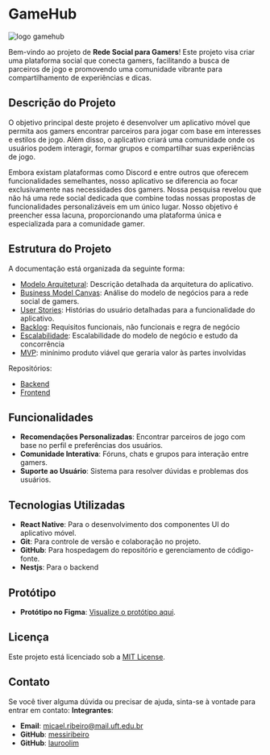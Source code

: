 # GameHub

![logo gamehub](https://github.com/user-attachments/assets/a845c491-2e65-45de-bd36-c8298866afc9)

Bem-vindo ao projeto de **Rede Social para Gamers**! Este projeto visa criar uma plataforma social que conecta gamers, facilitando a busca de parceiros de jogo e promovendo uma comunidade vibrante para compartilhamento de experiências e dicas.

## Descrição do Projeto

O objetivo principal deste projeto é desenvolver um aplicativo móvel que permita aos gamers encontrar parceiros para jogar com base em interesses e estilos de jogo. Além disso, o aplicativo criará uma comunidade onde os usuários podem interagir, formar grupos e compartilhar suas experiências de jogo.

Embora existam plataformas como Discord e entre outros que oferecem funcionalidades semelhantes, nosso aplicativo se diferencia ao focar exclusivamente nas necessidades dos gamers. Nossa pesquisa revelou que não há uma rede social dedicada que combine todas nossas propostas de funcionalidades personalizáveis em um único lugar. Nosso objetivo é preencher essa lacuna, proporcionando uma plataforma única e especializada para a comunidade gamer.

## Estrutura do Projeto

A documentação está organizada da seguinte forma:

  - [Modelo Arquitetural](documents/ModeloArquitetural.md): Descrição detalhada da arquitetura do aplicativo.
  - [Business Model Canvas](documents/BusinessModelCanvas.md): Análise do modelo de negócios para a rede social de gamers.
  - [User Stories](documents/UserStories.md): Histórias do usuário detalhadas para a funcionalidade do aplicativo.
  - [Backlog](documents/BackLog.md): Requisitos funcionais, não funcionais e regra de negócio
  - [Escalabilidade](documents/Escalabilidade.md): Escalabilidade do modelo de negócio e estudo da concorrência
  - [MVP](documents/MVP.md): minínimo produto viável que geraria valor às partes involvidas

Repositórios:

  - [Backend](https://github.com/lauroolim/gamehub-backend)
  - [Frontend]()

## Funcionalidades

- **Recomendações Personalizadas**: Encontrar parceiros de jogo com base no perfil e preferências dos usuários.
- **Comunidade Interativa**: Fóruns, chats e grupos para interação entre gamers.
- **Suporte ao Usuário**: Sistema para resolver dúvidas e problemas dos usuários.

## Tecnologias Utilizadas

- **React Native**: Para o desenvolvimento dos componentes UI do aplicativo móvel.
- **Git**: Para controle de versão e colaboração no projeto.
- **GitHub**: Para hospedagem do repositório e gerenciamento de código-fonte.
- **Nestjs**: Para o backend 

## Protótipo

- **Protótipo no Figma**: [Visualize o protótipo aqui](https://www.figma.com/design/JMX93rHYYCgiL3PfaJfunb/Untitled?node-id=0-1&t=rD1r0RCGOcitvHaC-1).

## Licença

Este projeto está licenciado sob a [MIT License](LICENSE).

## Contato

Se você tiver alguma dúvida ou precisar de ajuda, sinta-se à vontade para entrar em contato:
**Integrantes**:
- **Email**: micael.ribeiro@mail.uft.edu.br
- **GitHub**: [messiribeiro](https://github.com/messiribeiro)
- **GitHub**: [lauroolim](https://github.com/lauroolim)
